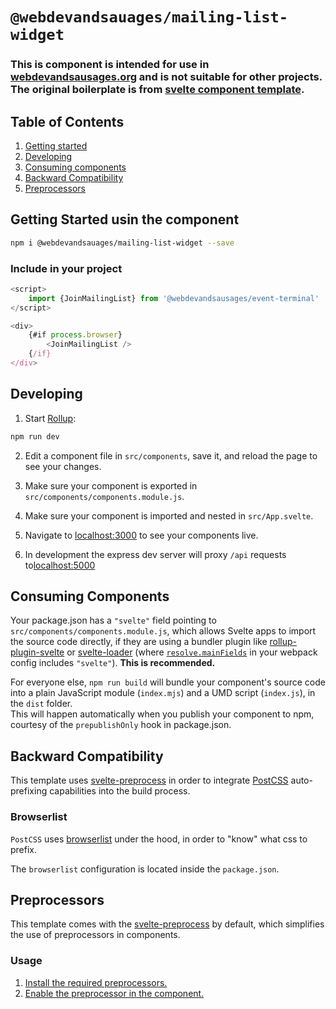 # `@webdevandsauages/mailing-list-widget`

### This is component is intended for use in [webdevandsausages.org](webdevandsausages.org) and is not suitable for other projects. The original boilerplate is from [svelte component template](https://github.com/YogliB/svelte-component-template).

## Table of Contents

1. [Getting started](#getting-started)
2. [Developing](#developing)
3. [Consuming components](#consuming-components)
4. [Backward Compatibility](#backward-compatibility)
5. [Preprocessors](#preprocessors)


## Getting Started usin the component

```bash
npm i @webdevandsauages/mailing-list-widget --save
```

### Include in your project

```js
<script>
	import {JoinMailingList} from '@webdevandsausages/event-terminal'
</script>

<div>
	{#if process.browser}
		<JoinMailingList />
	{/if}
</div>
```

## Developing

1. Start [Rollup](https://rollupjs.org):

```bash
npm run dev
```

2. Edit a component file in `src/components`, save it, and reload the page to see your changes.

3. Make sure your component is exported in `src/components/components.module.js`.

4. Make sure your component is imported and nested in `src/App.svelte`.

5. Navigate to [localhost:3000](http://localhost:3000) to see your components live.

6. In development the express dev server will proxy `/api` requests to[localhost:5000](http://localhost:5000)

## Consuming Components

Your package.json has a `"svelte"` field pointing to `src/components/components.module.js`, which allows Svelte apps to import the source code directly, if they are using a bundler plugin like [rollup-plugin-svelte](https://github.com/rollup/rollup-plugin-svelte) or [svelte-loader](https://github.com/sveltejs/svelte-loader) (where [`resolve.mainFields`](https://webpack.js.org/configuration/resolve/#resolve-mainfields) in your webpack config includes `"svelte"`). **This is recommended.**

For everyone else, `npm run build` will bundle your component's source code into a plain JavaScript module (`index.mjs`) and a UMD script (`index.js`), in the `dist` folder.<br>
This will happen automatically when you publish your component to npm, courtesy of the `prepublishOnly` hook in package.json.

## Backward Compatibility

This template uses [svelte-preprocess](https://github.com/kaisermann/svelte-preprocess) in order to integrate [PostCSS](https://postcss.org) auto-prefixing capabilities into the build process.

### Browserlist

`PostCSS` uses [browserlist](https://github.com/browserslist/browserslist) under the hood, in order to "know" what css to prefix.

The `browserlist` configuration is located inside the `package.json`.

## Preprocessors

This template comes with the [svelte-preprocess](https://github.com/kaisermann/svelte-preprocess) by default, which simplifies the use of preprocessors in components.

### Usage

1. [Install the required preprocessors.](https://github.com/kaisermann/svelte-preprocess#installation)
2. [Enable the preprocessor in the component.](https://github.com/kaisermann/svelte-preprocess#preprocessors-support)

